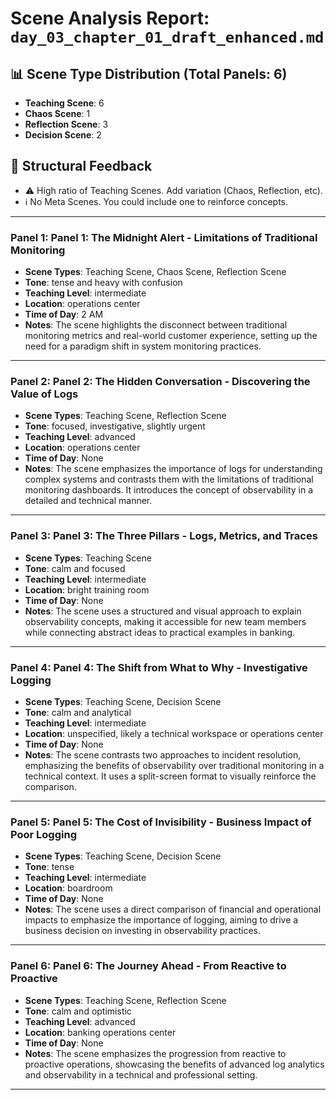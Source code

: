 # Scene Analysis Report: `day_03_chapter_01_draft_enhanced.md`

## 📊 Scene Type Distribution (Total Panels: 6)
- **Teaching Scene**: 6
- **Chaos Scene**: 1
- **Reflection Scene**: 3
- **Decision Scene**: 2

## 🧠 Structural Feedback
- ⚠️ High ratio of Teaching Scenes. Add variation (Chaos, Reflection, etc).
- ℹ️ No Meta Scenes. You could include one to reinforce concepts.

---

### Panel 1: Panel 1: The Midnight Alert - Limitations of Traditional Monitoring
- **Scene Types**: Teaching Scene, Chaos Scene, Reflection Scene
- **Tone**: tense and heavy with confusion
- **Teaching Level**: intermediate
- **Location**: operations center
- **Time of Day**: 2 AM
- **Notes**: The scene highlights the disconnect between traditional monitoring metrics and real-world customer experience, setting up the need for a paradigm shift in system monitoring practices.

---

### Panel 2: Panel 2: The Hidden Conversation - Discovering the Value of Logs
- **Scene Types**: Teaching Scene, Reflection Scene
- **Tone**: focused, investigative, slightly urgent
- **Teaching Level**: advanced
- **Location**: operations center
- **Time of Day**: None
- **Notes**: The scene emphasizes the importance of logs for understanding complex systems and contrasts them with the limitations of traditional monitoring dashboards. It introduces the concept of observability in a detailed and technical manner.

---

### Panel 3: Panel 3: The Three Pillars - Logs, Metrics, and Traces
- **Scene Types**: Teaching Scene
- **Tone**: calm and focused
- **Teaching Level**: intermediate
- **Location**: bright training room
- **Time of Day**: None
- **Notes**: The scene uses a structured and visual approach to explain observability concepts, making it accessible for new team members while connecting abstract ideas to practical examples in banking.

---

### Panel 4: Panel 4: The Shift from What to Why - Investigative Logging
- **Scene Types**: Teaching Scene, Decision Scene
- **Tone**: calm and analytical
- **Teaching Level**: intermediate
- **Location**: unspecified, likely a technical workspace or operations center
- **Time of Day**: None
- **Notes**: The scene contrasts two approaches to incident resolution, emphasizing the benefits of observability over traditional monitoring in a technical context. It uses a split-screen format to visually reinforce the comparison.

---

### Panel 5: Panel 5: The Cost of Invisibility - Business Impact of Poor Logging
- **Scene Types**: Teaching Scene, Decision Scene
- **Tone**: tense
- **Teaching Level**: intermediate
- **Location**: boardroom
- **Time of Day**: None
- **Notes**: The scene uses a direct comparison of financial and operational impacts to emphasize the importance of logging, aiming to drive a business decision on investing in observability practices.

---

### Panel 6: Panel 6: The Journey Ahead - From Reactive to Proactive
- **Scene Types**: Teaching Scene, Reflection Scene
- **Tone**: calm and optimistic
- **Teaching Level**: advanced
- **Location**: banking operations center
- **Time of Day**: None
- **Notes**: The scene emphasizes the progression from reactive to proactive operations, showcasing the benefits of advanced log analytics and observability in a technical and professional setting.

---

